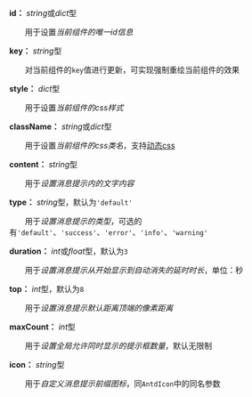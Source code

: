 **id：** *string*或*dict*型

　　用于设置*当前组件的唯一id信息*

**key：** *string*型

　　对当前组件的`key`值进行更新，可实现强制重绘当前组件的效果

**style：** *dict*型

　　用于设置*当前组件的css样式*

**className：** *string*或*dict*型

　　用于设置*当前组件的css类名*，支持[动态css](/advanced-classname)

**content：** *string*型

　　用于*设置消息提示内的文字内容*

**type：** *string*型，默认为`'default'`

　　用于*设置消息提示的类型*，可选的有`'default'`、`'success'`、`'error'`、`'info'`、`'warning'`

**duration：** *int*或*float*型，默认为`3`

　　用于*设置消息提示从开始显示到自动消失的延时时长*，单位：秒

**top：** *int*型，默认为`8`

　　用于*设置消息提示默认距离顶端的像素距离*

**maxCount：** *int*型

　　用于*设置全局允许同时显示的提示框数量*，默认无限制

**icon：** *string*型

　　用于*自定义消息提示前缀图标*，同`AntdIcon`中的同名参数